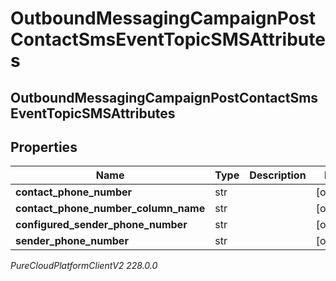 # OutboundMessagingCampaignPostContactSmsEventTopicSMSAttributes

## OutboundMessagingCampaignPostContactSmsEventTopicSMSAttributes

## Properties

|Name | Type | Description | Notes|
|------------ | ------------- | ------------- | -------------|
| **contact_phone_number** | str |  | [optional] |
| **contact_phone_number_column_name** | str |  | [optional] |
| **configured_sender_phone_number** | str |  | [optional] |
| **sender_phone_number** | str |  | [optional] |



_PureCloudPlatformClientV2 228.0.0_
